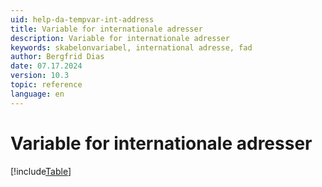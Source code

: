 ```yaml
---
uid: help-da-tempvar-int-address
title: Variable for internationale adresser
description: Variable for internationale adresser
keywords: skabelonvariabel, international adresse, fad
author: Bergfrid Dias
date: 07.17.2024
version: 10.3
topic: reference
language: en
---
```


# Variable for internationale adresser

[!include[Table](../../../../../common/includes/variable/table-fad.md)]
